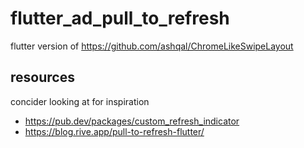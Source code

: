 # flutter_ad_pull_to_refresh

flutter version of https://github.com/ashqal/ChromeLikeSwipeLayout

## resources
concider looking at for inspiration
- https://pub.dev/packages/custom_refresh_indicator
- https://blog.rive.app/pull-to-refresh-flutter/
